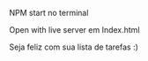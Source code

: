 NPM start no terminal


Open with live server em Index.html 

Seja feliz com sua lista de tarefas :)
